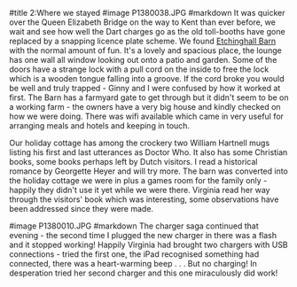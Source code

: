 #title 2:Where we stayed
#image P1380038.JPG
#markdown
It was quicker over the Queen Elizabeth Bridge on the way to Kent than ever before, we wait and see how
well the Dart charges go as the old toll-booths have gone replaced by a snapping
licence plate scheme. We found [Etchinghall Barn](http://cranbrook.kent-towns.co.uk/directory/22509/etchinghill-barn/) with the normal amount of fun. It's a
lovely and spacious place, the lounge has one wall all window looking out onto a patio and
garden. Some of the doors have a strange lock with a pull cord on the inside to free the
lock which is a wooden tongue falling into a groove. If the cord broke you would be well and
truly trapped - Ginny and I were confused by how it worked at first. The Barn has a farmyard gate
to get through but it didn't seem to be on a working farm - the owners have a very big
house and kindly checked on how we were doing. There was wifi available which came
in very useful for arranging meals and hotels and keeping in touch.

Our holiday cottage has among the crockery two William Hartnell mugs listing his first and
last utterances as Doctor Who. It also has some Christian books, some books perhaps
left by Dutch visitors. I read a historical romance by Georgette Heyer and will try more.
The barn was converted into the holiday cottage we were in plus a games room
for the family only - happily they didn't use it yet while we were there.
Virginia read her way through the visitors' book which was interesting, some observations
have been addressed since they were made.

#image P1380010.JPG
#markdown
The charger saga continued that evening - the second time I plugged the new charger in
there was a flash and it stopped working! Happily Virginia had brought two chargers with USB
connections - tried the first one, the iPad recognised something had connected,
there was a heart-warming beep . . . But no charging!
In desperation tried her second charger and this one miraculously did work!
